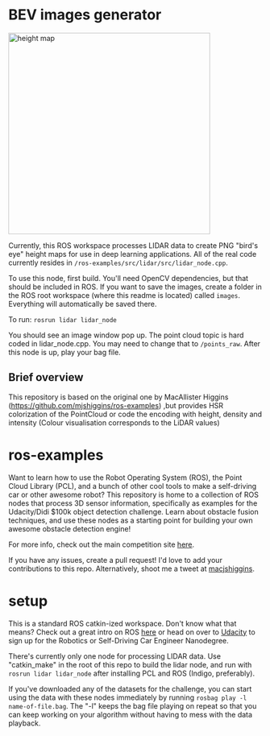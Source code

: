 # BEV images generator
<img src="images/image_53.png" alt="height map" width="400px"></img>

Currently, this ROS workspace processes LIDAR data to create PNG "bird's eye" height maps for use in deep learning applications. All of the real code currently resides in ```/ros-examples/src/lidar/src/lidar_node.cpp```.

To use this node, first build. You'll need OpenCV dependencies, but that should be included in ROS. If you want to save the images, create a folder in the ROS root workspace (where this readme is located) called ```images```. Everything will automatically be saved there.

To run: ```rosrun lidar lidar_node```

You should see an image window pop up. The point cloud topic is hard coded in lidar_node.cpp. You may need to change that to ```/points_raw```. After this node is up, play your bag file.

## Brief overview
This repository is based on the original one by MacAllister Higgins (https://github.com/mjshiggins/ros-examples) ,but provides HSR colorization of the PointCloud or code the encoding with height, density and intensity (Colour visualisation corresponds to the LiDAR values)

# ros-examples
Want to learn how to use the Robot Operating System (ROS), the Point Cloud Library (PCL), and a bunch of other cool tools to make a self-driving car or other awesome robot? This repository is home to a collection of ROS nodes that process 3D sensor information, specifically as examples for the Udacity/Didi $100k object detection challenge. Learn about obstacle fusion techniques, and use these nodes as a starting point for building your own awesome obstacle detection engine!

For more info, check out the main competition site [here](https://www.udacity.com/didi-challenge).

If you have any issues, create a pull request! I'd love to add your contributions to this repo. Alternatively, shoot me a tweet at [macjshiggins](https://twitter.com/macjshiggins).

# setup
This is a standard ROS catkin-ized workspace. Don't know what that means? Check out a great intro on ROS [here](http://wiki.ros.org/ROS/Tutorials) or head on over to [Udacity](http://udacity.com) to sign up for the Robotics or Self-Driving Car Engineer Nanodegree.

There's currently only one node for processing LIDAR data. Use "catkin_make" in the root of this repo to build the lidar node, and run with ```rosrun lidar lidar_node``` after installing PCL and ROS (Indigo, preferably).

If you've downloaded any of the datasets for the challenge, you can start using the data with these nodes immediately by running ```rosbag play -l name-of-file.bag```. The "-l" keeps the bag file playing on repeat so that you can keep working on your algorithm without having to mess with the data playback.
